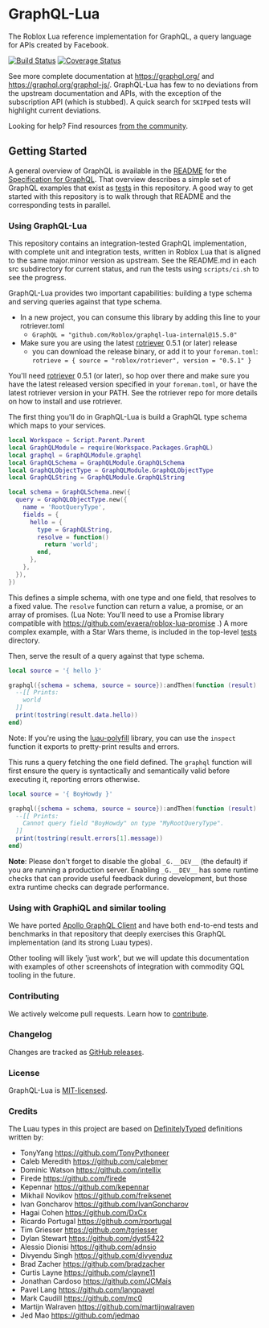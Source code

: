 # GraphQL-Lua

The Roblox Lua reference implementation for GraphQL, a query language for APIs created by Facebook.

[![Build Status](https://github.com/Roblox/graphql-lua-internal/workflows/ci/badge.svg?branch=master)](https://github.com/Roblox/graphql-lua-internal/actions?query=branch%3Amaster)
[![Coverage Status](https://codecov.io/gh/Roblox/graphql-lua-internal/branch/master/graph/badge.svg)](https://codecov.io/gh/Roblox/graphql-lua-internal)

See more complete documentation at https://graphql.org/ and
https://graphql.org/graphql-js/. GraphQL-Lua has few to no deviations from the upstream documentation and APIs, with the exception of the subscription API (which is stubbed). A quick search for `SKIP`ped tests will highlight current deviations.

Looking for help? Find resources [from the community](https://graphql.org/community/).

## Getting Started

A general overview of GraphQL is available in the
[README](https://github.com/graphql/graphql-spec/blob/main/README.md) for the
[Specification for GraphQL](https://github.com/graphql/graphql-spec). That overview
describes a simple set of GraphQL examples that exist as [tests](src/__tests__)
in this repository. A good way to get started with this repository is to walk
through that README and the corresponding tests in parallel.

### Using GraphQL-Lua

This repository contains an integration-tested GraphQL implementation, with complete unit and
integration tests, written in Roblox Lua that is aligned to the same major.minor version as
upstream. See the README.md in each src subdirectory for current status, and run the tests using
`scripts/ci.sh` to see the progress.

GraphQL-Lua provides two important capabilities: building a type schema and
serving queries against that type schema.

* In a new project, you can consume this library by adding this line to your rotriever.toml
  * `GraphQL = "github.com/Roblox/graphql-lua-internal@15.5.0"`
* Make sure you are using the latest [rotriever](https://github.com/Roblox/rotriever/releases) 0.5.1 (or later) release
  * you can download the release binary, or add it to your `foreman.toml`: ```rotrieve = { source = "roblox/rotriever", version = "0.5.1" }```


You'll need [rotriever](https://github.com/Roblox/rotriever) 0.5.1 (or later), so hop over there
and make sure you have the latest released version specified in your `foreman.toml`, or have the
latest rotriever version in your PATH. See the rotriever repo for more details on how to install
and use rotriever.

The first thing you'll do in GraphQL-Lua is build a GraphQL type schema which maps to your services.

```lua
local Workspace = Script.Parent.Parent
local GraphQLModule = require(Workspace.Packages.GraphQL)
local graphql = GraphQLModule.graphql
local GraphQLSchema = GraphQLModule.GraphQLSchema
local GraphQLObjectType = GraphQLModule.GraphQLObjectType
local GraphQLString = GraphQLModule.GraphQLString

local schema = GraphQLSchema.new({
  query = GraphQLObjectType.new({
    name = 'RootQueryType',
    fields = {
      hello = {
        type = GraphQLString,
        resolve = function()
          return 'world';
        end,
      },
    },
  }),
})
```

This defines a simple schema, with one type and one field, that resolves
to a fixed value. The `resolve` function can return a value, a promise,
or an array of promises. (Lua Note: You'll need to use a Promise library 
compatible with https://github.com/evaera/roblox-lua-promise .) A more complex 
example, with a Star Wars theme, is included in the top-level [tests](src/__tests__) directory.

Then, serve the result of a query against that type schema.

```lua
local source = '{ hello }'

graphql({schema = schema, source = source}):andThen(function (result)
  --[[ Prints:
    world
  ]]
  print(tostring(result.data.hello))
end)
```

Note: If you're using the [luau-polyfill](https://github.com/Roblox/luau-polyfill) library,
you can use the `inspect` function it exports to pretty-print results and errors.

This runs a query fetching the one field defined. The `graphql` function will
first ensure the query is syntactically and semantically valid before executing
it, reporting errors otherwise.

```lua
local source = '{ BoyHowdy }'

graphql({schema = schema, source = source}):andThen(function (result)
  --[[ Prints:
    Cannot query field "BoyHowdy" on type "MyRootQueryType".
  ]]
  print(tostring(result.errors[1].message))
end)
```

**Note**: Please don't forget to disable the global `_G.__DEV__` (the default) if you are running a
production server. Enabling `_G.__DEV__` has some runtime checks that can provide useful feedback
during development, but those extra runtime checks can degrade performance.

### Using with GraphiQL and similar tooling

We have ported [Apollo GraphQL Client](https://github.com/Roblox/apollo-client-lua) and have both
end-to-end tests and benchmarks in that repository that deeply exercises this GraphQL
implementation (and its strong Luau types).

Other tooling will likely 'just work', but we will update this documentation with examples of other screenshots of integration with commodity GQL tooling in the future.

### Contributing

We actively welcome pull requests. Learn how to [contribute](./.github/CONTRIBUTING.md).

### Changelog

Changes are tracked as [GitHub releases](https://github.com/Roblox/graphql-lua-internal/releases).

### License

GraphQL-Lua is [MIT-licensed](./LICENSE).

### Credits

The Luau types in this project are based on [DefinitelyTyped](https://github.com/DefinitelyTyped/DefinitelyTyped/tree/54712a7e28090c5b1253b746d1878003c954f3ff/types/graphql) definitions written by:

<!--- spell-checker:disable -->

- TonyYang https://github.com/TonyPythoneer
- Caleb Meredith https://github.com/calebmer
- Dominic Watson https://github.com/intellix
- Firede https://github.com/firede
- Kepennar https://github.com/kepennar
- Mikhail Novikov https://github.com/freiksenet
- Ivan Goncharov https://github.com/IvanGoncharov
- Hagai Cohen https://github.com/DxCx
- Ricardo Portugal https://github.com/rportugal
- Tim Griesser https://github.com/tgriesser
- Dylan Stewart https://github.com/dyst5422
- Alessio Dionisi https://github.com/adnsio
- Divyendu Singh https://github.com/divyenduz
- Brad Zacher https://github.com/bradzacher
- Curtis Layne https://github.com/clayne11
- Jonathan Cardoso https://github.com/JCMais
- Pavel Lang https://github.com/langpavel
- Mark Caudill https://github.com/mc0
- Martijn Walraven https://github.com/martijnwalraven
- Jed Mao https://github.com/jedmao
